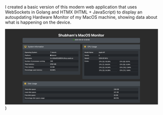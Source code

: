 I created a basic version of this modern web application that uses WebSockets in Golang and HTMX (HTML + JavaScript) to display an autoupdating Hardware Monitor of my MacOS machine, showing data about what is happening on the device.

![image](./images/img_1.png)
)
